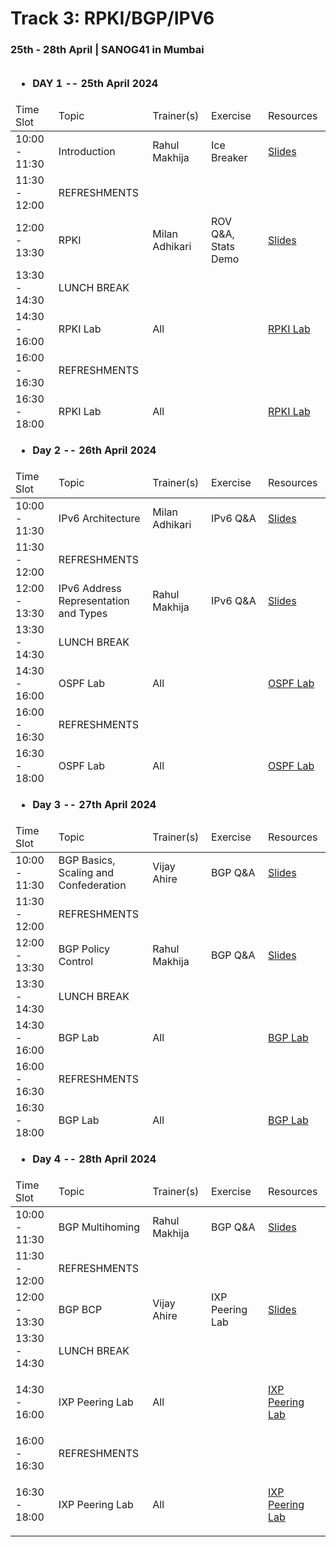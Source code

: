 # Track 3: RPKI/BGP/IPV6
### 25th - 28th April | SANOG41 in Mumbai


<table>
<thead>
<tr><td colspan="5">

- **DAY 1 -- 25th April 2024**

</td></tr>
<tr>
<td>Time Slot</td>
<td>Topic</td>
<td>Trainer(s)</td>
<td>Exercise</td>
<td>Resources</td>
</tr>
</thead>
<tbody>
<tr>
<td>10:00 - 11:30</td>
<td>Introduction</td>
<td> Rahul Makhija</td>
<td> Ice Breaker</td>
<td>

[Slides](Slides/Day1/Intro-and-Agenda.pdf)

</td>
</tr>

<tr>
<td>11:30 - 12:00</td>
<td colspan="4">REFRESHMENTS</td>
</tr>

<tr>
<td>12:00 - 13:30</td>
<td>RPKI </td>
<td>Milan Adhikari</td>
<td>ROV Q&A, Stats Demo</td>
<td>

[Slides](https://docs.google.com/presentation/d/1m35-yb7P50cdyn1eD2016QApkeT4SIf4/edit?usp=drive_link&ouid=106468105885295590074&rtpof=true&sd=true)

</td>
</tr>

<tr>
<td>13:30 - 14:30</td>
<td colspan="4">LUNCH BREAK</td>
</tr>

<tr>
<td>14:30 - 16:00</td>
<td>RPKI Lab</td>
<td>All</td>
<td></td>
<td>

[RPKI Lab]()

</td>
</tr>

<tr>
<td>16:00 - 16:30</td>
<td colspan="4">REFRESHMENTS</td>
</tr>

<tr>
<td>16:30 - 18:00</td>
<td>RPKI Lab</td>
<td>All</td>
<td></td>
<td>

[RPKI Lab]()

</td>
</tr>

<tr><td colspan="5">

- **Day 2 -- 26th April 2024**

</td></tr>
<tr>
<td>Time Slot</td>
<td>Topic</td>
<td>Trainer(s)</td>
<td>Exercise</td>
<td>Resources</td>
</tr>
</thead>
<tbody>
<tr>
<td>10:00 - 11:30</td>
<td>IPv6 Architecture</td>
<td>Milan Adhikari</td>
<td>IPv6 Q&A </td>
<td>

[Slides]()

</td>
</tr>

<tr>
<td>11:30 - 12:00</td>
<td colspan="4">REFRESHMENTS</td>
</tr>

<tr>
<td>12:00 - 13:30</td>
<td>IPv6 Address Representation and Types</td>
<td>Rahul Makhija</td>
<td>IPv6 Q&A</td>
<td>

[Slides]()

</td>
</tr>

<tr>
<td>13:30 - 14:30</td>
<td colspan="4">LUNCH BREAK</td>
</tr>

<tr>
<td>14:30 - 16:00</td>
<td>OSPF Lab</td>
<td>All</td>
<td></td>
<td>

[OSPF Lab]()

</td>
</tr>

<tr>
<td>16:00 - 16:30</td>
<td colspan="4">REFRESHMENTS</td>
</tr>

<tr>
<td>16:30 - 18:00</td>
<td>OSPF Lab</td>
<td>All</td>
<td></td>
<td>

[OSPF Lab]()

</td>
</tr>

<tr><td colspan="5">

- **Day 3 -- 27th April 2024**

</td></tr>
<tr>
<td>Time Slot</td>
<td>Topic</td>
<td>Trainer(s)</td>
<td>Exercise</td>
<td>Resources</td>
</tr>
</thead>
<tbody>
<tr>
<td>10:00 - 11:30</td>
<td>BGP Basics, Scaling and Confederation</td>
<td>Vijay Ahire</td>
<td>BGP Q&A </td>
<td>

[Slides]()

</td>
</tr>

<tr>
<td>11:30 - 12:00</td>
<td colspan="4">REFRESHMENTS</td>
</tr>

<tr>
<td>12:00 - 13:30</td>
<td>BGP Policy Control</td>
<td>Rahul Makhija</td>
<td>BGP Q&A</td>
<td>

[Slides]()

</td>
</tr>

<tr>
<td>13:30 - 14:30</td>
<td colspan="4">LUNCH BREAK</td>
</tr>

<tr>
<td>14:30 - 16:00</td>
<td>BGP Lab</td>
<td>All</td>
<td></td>
<td>

[BGP Lab]()

</td>
</tr>

<tr>
<td>16:00 - 16:30</td>
<td colspan="4">REFRESHMENTS</td>
</tr>

<tr>
<td>16:30 - 18:00</td>
<td>BGP Lab</td>
<td>All</td>
<td></td>
<td>

[BGP Lab]()

</td>
</tr>
<tr><td colspan="5">

- **Day 4 -- 28th April 2024**

</td></tr>
<tr>
<td>Time Slot</td>
<td>Topic</td>
<td>Trainer(s)</td>
<td>Exercise</td>
<td>Resources</td>
</tr>
</thead>
<tbody>
<tr>
<td>10:00 - 11:30</td>
<td>BGP Multihoming</td>
<td>Rahul Makhija</td>
<td>BGP Q&A </td>
<td>

[Slides]()

</td>
</tr>

<tr>
<td>11:30 - 12:00</td>
<td colspan="4">REFRESHMENTS</td>
</tr>

<tr>
<td>12:00 - 13:30</td>
<td>BGP BCP</td>
<td>Vijay Ahire</td>
<td>IXP Peering Lab</td>
<td>

[Slides]()

</td>
</tr>

<tr>
<td>13:30 - 14:30</td>
<td colspan="4">LUNCH BREAK</td>
</tr>

<tr>
<td>14:30 - 16:00</td>
<td>IXP Peering Lab</td>
<td>All</td>
<td></td>
<td>

[IXP Peering Lab]()

</td>
</tr>

<tr>
<td>16:00 - 16:30</td>
<td colspan="4">REFRESHMENTS</td>
</tr>

<tr>
<td>16:30 - 18:00</td>
<td>IXP Peering Lab</td>
<td>All</td>
<td></td>
<td>

[IXP Peering Lab]()

</td>
</tr>
</tbody>
</table>